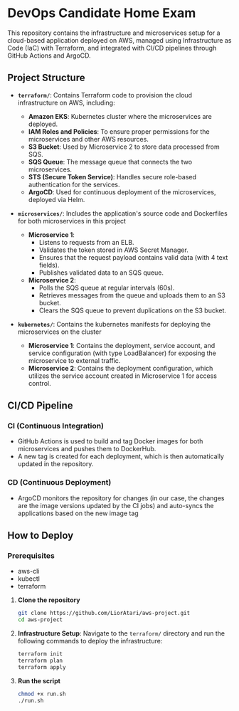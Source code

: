 # DevOps Candidate Home Exam

This repository contains the infrastructure and microservices setup for a cloud-based application deployed on AWS, managed using Infrastructure as Code (IaC) with Terraform, and integrated with CI/CD pipelines through GitHub Actions and ArgoCD.

## Project Structure

- **`terraform/`**: Contains Terraform code to provision the cloud infrastructure on AWS, including:
  - **Amazon EKS**: Kubernetes cluster where the microservices are deployed.
  - **IAM Roles and Policies**: To ensure proper permissions for the microservices and other AWS resources.
  - **S3 Bucket**: Used by Microservice 2 to store data processed from SQS.
  - **SQS Queue**: The message queue that connects the two microservices.
  - **STS (Secure Token Service)**: Handles secure role-based authentication for the services.
  - **ArgoCD**: Used for continuous deployment of the microservices, deployed via Helm.

- **`microservices/`**: Includes the application's source code and Dockerfiles for both microservices in this project
  - **Microservice 1**:
    - Listens to requests from an ELB.
    - Validates the token stored in AWS Secret Manager.
    - Ensures that the request payload contains valid data (with 4 text fields).
    - Publishes validated data to an SQS queue.
  - **Microservice 2**:
    - Polls the SQS queue at regular intervals (60s).
    - Retrieves messages from the queue and uploads them to an S3 bucket.
    - Clears the SQS queue to prevent duplications on the S3 bucket.

 
- **`kubernetes/`**: Contains the kubernetes manifests for deploying the microservices on the cluster
  - **Microservice 1**: Contains the deployment, service account, and service configuration (with type LoadBalancer) for exposing the microservice to external traffic.
  - **Microservice 2**: Contains the deployment configuration, which utilizes the service account created in Microservice 1 for access control.

## CI/CD Pipeline

### CI (Continuous Integration)
- GitHub Actions is used to build and tag Docker images for both microservices and pushes them to DockerHub.
- A new tag is created for each deployment, which is then automatically updated in the repository.

### CD (Continuous Deployment)
- ArgoCD monitors the repository for changes (in our case, the changes are the image versions updated by the CI jobs) and auto-syncs the applications based on the new image tag

## How to Deploy

### Prerequisites
- aws-cli
- kubectl
- terraform

1. **Clone the repository**
   ```bash
   git clone https://github.com/LiorAtari/aws-project.git
   cd aws-project

3. **Infrastructure Setup**:
   Navigate to the `terraform/` directory and run the following commands to deploy the infrastructure:
   ```bash
   terraform init
   terraform plan
   terraform apply

4. **Run the script**
   ```bash
   chmod +x run.sh
   ./run.sh
  
